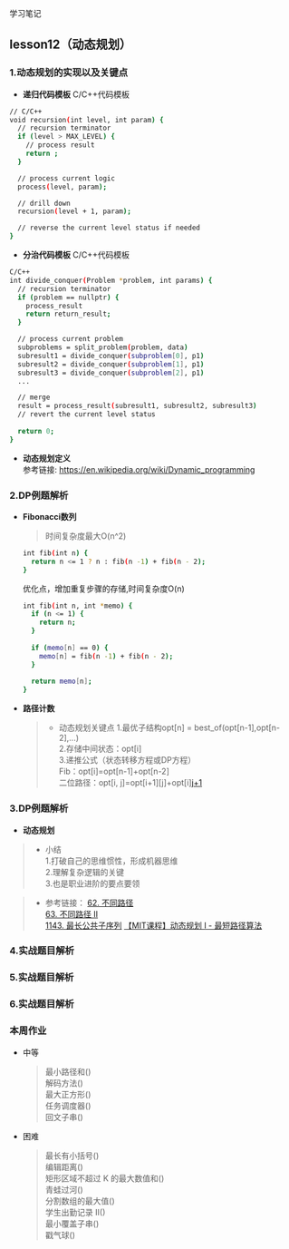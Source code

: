 学习笔记

## lesson12（动态规划）

### 1.动态规划的实现以及关键点

* **递归代码模板**
C/C++代码模板  
```bash
// C/C++
void recursion(int level, int param) { 
  // recursion terminator
  if (level > MAX_LEVEL) { 
    // process result 
    return ; 
  }

  // process current logic 
  process(level, param);

  // drill down 
  recursion(level + 1, param);

  // reverse the current level status if needed
}
```

* **分治代码模板**
C/C++代码模板  
```bash
C/C++
int divide_conquer(Problem *problem, int params) {
  // recursion terminator
  if (problem == nullptr) {
    process_result
    return return_result;
  } 

  // process current problem
  subproblems = split_problem(problem, data)
  subresult1 = divide_conquer(subproblem[0], p1)
  subresult2 = divide_conquer(subproblem[1], p1)
  subresult3 = divide_conquer(subproblem[2], p1)
  ...

  // merge
  result = process_result(subresult1, subresult2, subresult3)
  // revert the current level status
 
  return 0;
}
```

* **动态规划定义**  
参考链接: https://en.wikipedia.org/wiki/Dynamic_programming


### 2.DP例题解析

* **Fibonacci数列**
    > 时间复杂度最大O(n^2)
    ```bash
    int fib(int n) {
      return n <= 1 ? n : fib(n -1) + fib(n - 2);
    }
    ```
    优化点，增加重复步骤的存储,时间复杂度O(n)
    ```bash
    int fib(int n, int *memo) {
      if (n <= 1) {
        return n;
      }
      
      if (memo[n] == 0) {
        memo[n] = fib(n -1) + fib(n - 2);
      }
      
      return memo[n];
    }
    ```

* **路径计数**
    > - 动态规划关键点
    1.最优子结构opt[n] = best_of(opt[n-1],opt[n-2],...)  
    2.存储中间状态：opt[i]  
    3.递推公式（状态转移方程或DP方程）  
      Fib：opt[i]=opt[n-1]+opt[n-2]  
      二位路径：opt[i, j]=opt[i+1][j]+opt[i][j+1](且判断a[i][j]是否为空)
    

### 3.DP例题解析

* **动态规划**

> - 小结  
1.打破自己的思维惯性，形成机器思维  
2.理解复杂逻辑的关键  
3.也是职业进阶的要点要领  

> - 参考链接：
[62. 不同路径](https://leetcode-cn.com/problems/unique-paths/)  
[63. 不同路径 II](https://leetcode-cn.com/problems/unique-paths-ii/)  
[1143. 最长公共子序列](https://leetcode-cn.com/problems/longest-common-subsequence/)
[【MIT课程】动态规划 I - 最短路径算法](https://www.bilibili.com/video/av53233912?from=search&seid=2847395688604491997)


### 4.实战题目解析

### 5.实战题目解析

### 6.实战题目解析

### 本周作业

* 中等
    > 最小路径和()  
    解码方法()  
    最大正方形()  
    任务调度器()  
    回文子串()  

* 困难
    > 最长有小括号()  
    编辑距离()  
    矩形区域不超过 K 的最大数值和()  
    青蛙过河()  
    分割数组的最大值()  
    学生出勤记录 II()  
    最小覆盖子串()  
    戳气球()  
